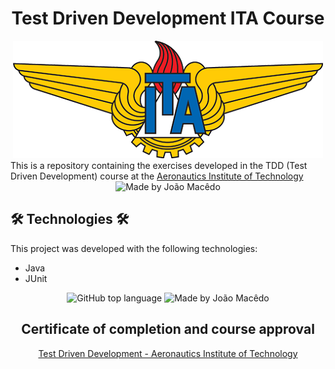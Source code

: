 <div align="center">
   <h1> Test Driven Development ITA Course </h1>
   <img src="./assets/ITA_logo.png" alt="Aeronautics Institute of Technology">
 </div>
This is a repository containing the exercises developed in the TDD (Test Driven Development) course at the <a href="http://www.ita.br/">Aeronautics Institute of Technology</a>

<div align="center">
  <img alt="Made by João Macêdo" src="https://img.shields.io/badge/made%20by-João%20Macêdo-yellow">
 </div>

## 🛠 Technologies 🛠

This project was developed with the following technologies:

- Java 
- JUnit


<div align="center">
  <img alt="GitHub top language" src="https://img.shields.io/github/languages/top/joaomacedx/TDD-ITA-Course?style=flat" >
  <img alt="Made by João Macêdo" src="https://img.shields.io/badge/made%20by-João%20Macêdo-yellow">
 </div>

<div align="center">
   <h2> Certificate of completion and course approval</h2>
   <a href="https://www.coursera.org/account/accomplishments/verify/DCW6HVETYK5L">Test Driven Development - Aeronautics Institute of Technology</a>
 </div>
 
